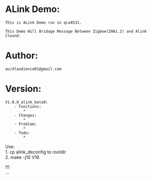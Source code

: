 # ALink Demo:  
	This is ALink Demo run in qca4531.  
	  
	This Demo Will Bridage Message Between Zigbee(ZHA1.2) and Alink Clound.  

# Author:  
	au/dlaudience01@gmail.com  

# Version:  
	V1.0.0_alink_beta0:  
		- Functions:  
			*  
		- Changes:  
			*  
		- Problem:  
			*  
		- Todo:  
			*  

Use:  
	1. cp alink_deconfig to rootdir  
	2. make -j10 V16  

!!!:  
	...



